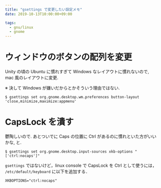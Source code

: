 ```yaml
---
title: "gsettings で変更したい設定メモ"
date: 2019-10-13T10:00:00+09:00

tags:
  - gnu/linux
  - gnome
---
```


# ウィンドウのボタンの配列を変更

Unity の頃の Ubuntu に慣れすぎて Windows なレイアウトに慣れないので, mac 風のレイアウトに変更.

※ 決して Windows が嫌いだからとかそういう理由ではない.

```shell
$ gsettings set org.gnome.desktop.wm.preferences button-layout 'close,minimize,maximize:appmenu'
```

# CapsLock を潰す

鬱陶しいので. あとついでに Caps の位置に Ctrl があるのに慣れといた方がいいかな, と.

```shell
$ gsettings set org.gnome.desktop.input-sources xkb-options "['ctrl:nocaps']"
```

`gsettings` ではないけど，linux console で CapsLock を Ctrl として使うには，
`/etc/default/keyboard` に以下を追加する．

```shell
XKBOPTIONS="ctrl:nocaps"
```
